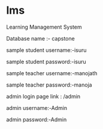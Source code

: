 # lms
Learning Management System

Database name :- capstone

sample student username:-isuru

sample student password:-isuru


sample teacher username:-manojath

sample teacher password:-manoja


admin login page link : /admin

admin username:-Admin

admin password:-Admin
